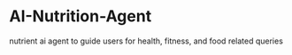 # AI-Nutrition-Agent
nutrient ai agent to guide users for health, fitness, and food related queries
